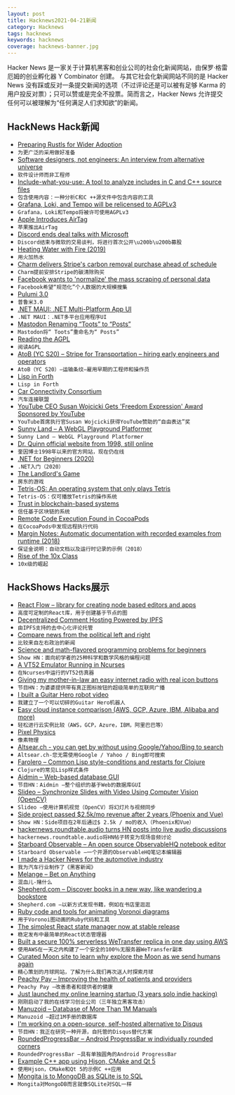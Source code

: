 ```yaml
---
layout: post
title: Hacknews2021-04-21新闻
category: Hacknews
tags: hacknews
keywords: hacknews
coverage: hacknews-banner.jpg
---
```


Hacker News 是一家关于计算机黑客和创业公司的社会化新闻网站，由保罗·格雷厄姆的创业孵化器 Y Combinator 创建。
与其它社会化新闻网站不同的是 Hacker News 没有踩或反对一条提交新闻的选项（不过评论还是可以被有足够 Karma 的用户投反对票）；只可以赞或是完全不投票。简而言之，Hacker News 允许提交任何可以被理解为“任何满足人们求知欲”的新闻。

## HackNews Hack新闻


- [Preparing Rustls for Wider Adoption](https://www.abetterinternet.org/post/preparing-rustls-for-wider-adoption/)
- `为更广泛的采用做好准备`
- [Software designers, not engineers: An interview from alternative universe](http://tomasp.net/blog/2021/software-designers/)
- `软件设计师而非工程师`
- [Include-what-you-use: A tool to analyze includes in C and C++ source files](https://include-what-you-use.org/)
- `包含使用内容：一种分析C和C ++源文件中包含内容的工具`
- [Grafana, Loki, and Tempo will be relicensed to AGPLv3](https://grafana.com/blog/2021/04/20/grafana-loki-tempo-relicensing-to-agplv3/)
- `Grafana，Loki和Tempo将被许可使用AGPLv3`
- [Apple Introduces AirTag](https://www.apple.com/newsroom/2021/04/apple-introduces-airtag/)
- `苹果推出AirTag`
- [Discord ends deal talks with Microsoft](https://www.wsj.com/articles/discord-ends-deal-talks-with-microsoft-11618938806)
- `Discord结束与微软的交易谈判，将进行首次公开\u200b\u200b募股`
- [Heating Water with Fire (2019)](https://www.homewoodstoves.co.nz/resources/heating-water-with-fire/)
- `用火加热水`
- [Charm delivers Stripe's carbon removal purchase ahead of schedule](https://charmindustrial.com/blog/2021/4/19/charm-announces-ahead-of-schedule-delivery-of-stripes-carbon-removal-purchase)
- `Charm提前安排Stripe的碳清除购买`
- [Facebook wants to 'normalize' the mass scraping of personal data](https://www.vice.com/en/article/7kvp7y/facebook-normalize-mass-scraping-personal-data)
- `Facebook希望“规范化”个人数据的大规模搜集`
- [Pulumi 3.0](https://www.pulumi.com/blog/pulumi-3-0/)
- `普鲁米3.0`
- [.NET MAUI: .NET Multi-Platform App UI](https://github.com/dotnet/maui)
- `.NET MAUI：.NET多平台应用程序UI`
- [Mastodon Renaming “Toots” to “Posts”](https://github.com/tootsuite/mastodon/pull/16080)
- `Mastodon将“ Toots”重命名为“ Posts”`
- [Reading the AGPL](https://writing.kemitchell.com/2021/01/24/Reading-AGPL.html)
- `阅读AGPL`
- [AtoB (YC S20) – Stripe for Transportation – hiring early engineers and operators](https://atob.co/careers)
- `AtoB（YC S20）–运输条纹–雇用早期的工程师和操作员`
- [Lisp in Forth](https://github.com/schani/forthlisp)
- `Lisp in Forth`
- [Car Connectivity Consortium](https://carconnectivity.org/)
- `汽车连接联盟`
- [YouTube CEO Susan Wojcicki Gets 'Freedom Expression' Award Sponsored by YouTube](https://www.newsweek.com/youtube-ceo-susan-wojcicki-gets-freedom-expression-award-sponsored-youtube-1585147)
- `YouTube首席执行官Susan Wojcicki获得YouTube赞助的“自由表达”奖`
- [Sunny Land – A WebGL Playground Platformer](https://github.com/passiomatic/sunny-land)
- `Sunny Land – WebGL Playground Platformer`
- [Dr. Quinn official website from 1998, still online](https://www.drquinnmd.com/)
- `奎因博士1998年以来的官方网站，现在仍在线`
- [.NET for Beginners (2020)](https://dusted.codes/dotnet-for-beginners)
- `.NET入门（2020）`
- [The Landlord's Game](https://en.wikipedia.org/wiki/The_Landlord%27s_Game)
- `房东的游戏`
- [Tetris-OS: An operating system that only plays Tetris](https://github.com/jdah/tetris-os)
- `Tetris-OS：仅可播放Tetris的操作系统`
- [Trust in blockchain-based systems](https://policyreview.info/glossary/trust-blockchain)
- `信任基于区块链的系统`
- [Remote Code Execution Found in CocoaPods](https://justi.cz/security/2021/04/20/cocoapods-rce.html)
- `在CocoaPods中发现远程执行代码`
- [Margin Notes: Automatic documentation with recorded examples from runtime (2018)](https://www.geoffreylitt.com/margin-notes/)
- `保证金说明：自动文档以及运行时记录的示例（2018）`
- [Rise of the 10x Class](https://www.drorpoleg.com/rise-of-the-10x-class/)
- `10x级的崛起`


## HackShows Hacks展示

- [ React Flow – library for creating node based editors and apps](https://github.com/wbkd/react-flow)
- `高度可定制的React库，用于创建基于节点的图`
- [ Decentralized Comment Hosting Powered by IPFS](https://komento.host)
- `由IPFS支持的去中心化评论托管`
- [ Compare news from the political left and right](https://their.news)
- `比较来自左右政治的新闻`
- [ Science and math-flavored programming problems for beginners](https://projectlovelace.net/problems/)
- `Show HN：面向初学者的25种科学和数学风格的编程问题`
- [ A VT52 Emulator Running in Ncurses](https://github.com/TurkeyMcMac/vt52ish)
- `在Ncurses中运行的VT52仿真器`
- [ Giving my mother-in-law an easy internet radio with real icon buttons](http://bef.no/radio/)
- `节目HN：为婆婆提供带有真正图标按钮的超级简单的互联网广播`
- [ I built a Guitar Hero robot video](https://www.youtube.com/watch?v=htk6eXxpSNA)
- `我建立了一个可以切碎的Guitar Hero机器人`
- [ Easy cloud instance comparison (AWS, GCP, Azure, IBM, Alibaba and more)](https://cloudoptimizer.io)
- `轻松进行云实例比较（AWS，GCP，Azure，IBM，阿里巴巴等）`
- [ Pixel Physics](https://victorribeiro.com/pixelPhysics/)
- `像素物理`
- [ Altsear.ch - you can get by without using Google/Yahoo/Bing to search](https://altsear.ch/)
- `Altsear.ch-您无需使用Google / Yahoo / Bing即可搜索`
- [ Farolero – Common Lisp style-conditions and restarts for Clojure](https://github.com/IGJoshua/farolero)
- `Clojure的常见Lisp样式条件`
- [ Aidmin – Web-based database GUI](https://aidmin.io)
- `节目HN：Aidmin –整个组织的基于Web的数据库GUI`
- [ Slideo – Synchronize Slides with Video Using Computer Vision (OpenCV)](https://github.com/hediet/slideo/blob/master/README.md)
- `Slideo –使用计算机视觉（OpenCV）将幻灯片与视频同步`
- [ Side project passed $2.5k/mo revenue after 2 years (Phoenix and Vue)](item?id=26855726)
- `Show HN：Side项目在2年后通过$ 2.5k / mo的收入（Phoenix和Vue）`
- [ hackernews.roundtable.audio turns HN posts into live audio discussions](https://hackernews.roundtable.audio/)
- `hackernews.roundtable.audio将HN帖子转变为现场音频讨论`
- [ Starboard Observable – An open source ObservableHQ notebook editor](https://starboard.gg/gz/open-source-observablehq-nfwK2VA)
- `Starboard Observable –一个开源的ObservableHQ笔记本编辑器`
- [ I made a Hacker News for the automotive industry](https://autonews.io)
- `我为汽车行业制作了《黑客新闻》`
- [ Melange – Bet on Anything](https://www.melange.io/)
- `混血儿-赌什么`
- [ Shepherd.com – Discover books in a new way, like wandering a bookstore](https://shepherd.com/)
- `Shepherd.com –以新方式发现书籍，例如在书店里逛逛`
- [ Ruby code and tools for animating Voronoi diagrams](https://github.com/mike-bourgeous/mb-geometry)
- `用于Voronoi图动画的Ruby代码和工具`
- [ The simplest React state manager now at stable release](https://simpler-state.js.org)
- `稳定发布中最简单的React状态管理器`
- [ Built a secure 100% serverless WeTransfer replica in one day using AWS](https://zansfer.io)
- `使用AWS在一天之内构建了一个安全的100％无服务器WeTransfer副本`
- [ Curated Moon site to learn why explore the Moon as we send humans again](https://ourmoon.jatan.space/)
- `精心策划的月球网站，了解为什么我们再次送人时探索月球`
- [ Peachy Pay – Improving the health of patients and providers](http://www.peachypay.com)
- `Peachy Pay –改善患者和提供者的健康`
- [ Just launched my online learning startup (3 years solo indie hacking)](item?id=26873525)
- `刚刚启动了我的在线学习创业公司（三年独立黑客攻击）`
- [ Manuzoid – Database of More Than 1M Manuals](https://manuzoid.com/)
- `Manuzoid –超过1M手册的数据库`
- [ I'm working on a open-source, self-hosted alternative to Disqus](https://cusdis.com)
- `节目HN：我正在研究一种开源，自托管的Disqus替代方案`
- [ RoundedProgressBar – Android ProgressBar w individually rounded corners](https://github.com/MackHartley/RoundedProgressBar)
- `RoundedProgressBar –具有单独圆角的Android ProgressBar`
- [ Example C++ app using Hjson, CMake and Qt 5](https://github.com/hjson/hjson-cpp-example)
- `使用Hjson，CMake和Qt 5的示例C ++应用`
- [ Mongita is to MongoDB as SQLite is to SQL](https://github.com/scottrogowski/mongita)
- `Mongita对MongoDB而言就像SQLite对SQL一样`


